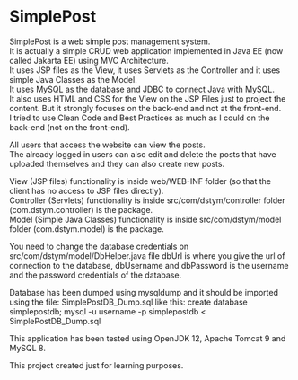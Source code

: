 # SimplePost

SimplePost is a web simple post management system.<br />
It is actually a simple CRUD web application implemented in Java EE (now called Jakarta EE) using 
MVC Architecture.<br />
It uses JSP files as the View, it uses Servlets as the Controller and it uses simple Java Classes as the Model.<br />
It uses MySQL as the database and JDBC to connect Java with MySQL.<br />
It also uses HTML and CSS for the View on the JSP Files just to project the content. But it strongly focuses on 
the back-end and not at the front-end.<br />
I tried to use Clean Code and Best Practices as much as I could on the back-end (not on the front-end).<br />

All users that access the website can view the posts.<br />
The already logged in users can also edit and delete the posts that have uploaded themselves
and they can also create new posts.<br />

View (JSP files) functionality is inside web/WEB-INF folder (so that the client has no access to JSP 
files directly).<br />
Controller (Servlets) functionality is inside src/com/dstym/controller folder (com.dstym.controller) 
is the package.<br />
Model (Simple Java Classes) functionality is inside src/com/dstym/model folder (com.dstym.model) is the package.<br />

<!-- here show the image -->

You need to change the database credentials on src/com/dstym/model/DbHelper.java file
dbUrl is where you give the url of connection to the database, dbUsername and dbPassword is the 
username and the password credentials of the database.<br />

Database has been dumped using mysqldump and it should be imported using the file: SimplePostDB_Dump.sql
like this:
create database simplepostdb;
mysql -u username -p simplepostdb < SimplePostDB_Dump.sql

This application has been tested using OpenJDK 12, Apache Tomcat 9 and MySQL 8.<br />

This project created just for learning purposes.<br />
